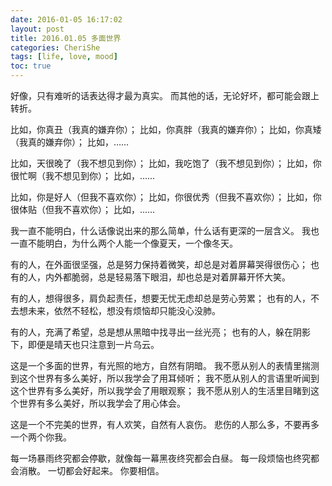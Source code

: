 ```yaml
---
date: 2016-01-05 16:17:02
layout: post
title: 2016.01.05 多面世界
categories: CheriShe
tags: [life, love, mood]
toc: true
---
```


好像，只有难听的话表达得才最为真实。
而其他的话，无论好坏，都可能会跟上转折。

比如，你真丑（我真的嫌弃你）；
比如，你真胖（我真的嫌弃你）；
比如，你真矮（我真的嫌弃你）；
比如，……

<!-- more -->

比如，天很晚了（我不想见到你）；
比如，我吃饱了（我不想见到你）；
比如，你很忙啊（我不想见到你）；
比如，……

比如，你是好人（但我不喜欢你）；
比如，你很优秀（但我不喜欢你）；
比如，你很体贴（但我不喜欢你）；
比如，……

我一直不能明白，什么话像说出来的那么简单，什么话有更深的一层含义。
我也一直不能明白，为什么两个人能一个像夏天，一个像冬天。

有的人，在外面很坚强，总是努力保持着微笑，却总是对着屏幕哭得很伤心；
也有的人，内外都脆弱，总是轻易落下眼泪，却也总是对着屏幕开怀大笑。

有的人，想得很多，肩负起责任，想要无忧无虑却总是劳心劳累；
也有的人，不去想未来，依然不轻松，想没有烦恼却只能没心没肺。

有的人，充满了希望，总是想从黑暗中找寻出一丝光亮；
也有的人，躲在阴影下，即便是晴天也只注意到一片乌云。

这是一个多面的世界，有光照的地方，自然有阴暗。
我不愿从别人的表情里揣测到这个世界有多么美好，所以我学会了用耳倾听；
我不愿从别人的言语里听闻到这个世界有多么美好，所以我学会了用眼观察；
我不愿从别人的生活里目睹到这个世界有多么美好，所以我学会了用心体会。

这是一个不完美的世界，有人欢笑，自然有人哀伤。
悲伤的人那么多，不要再多一个两个你我。

每一场暴雨终究都会停歇，就像每一幕黑夜终究都会白昼。
每一段烦恼也终究都会消散。
一切都会好起来。
你要相信。
